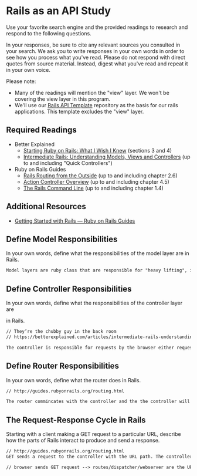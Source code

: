 # Rails as an API Study

Use your favorite search engine and the provided readings to research and
respond to the following questions.

In your responses, be sure to cite any relevant sources you consulted in your
search. We ask you to write responses in your own words in order to see how you
process what you've read. Please do not respond with direct quotes from source
material. Instead, digest what you've read and repeat it in your own voice.

Please note:

-   Many of the readings will mention the "view" layer. We won't be covering the
    view layer in this program.
-   We'll use our [Rails API Template](https://github.com/ga-wdi-boston/rails-api-template)
    repository as the basis for our rails applications.
    This template excludes the "view" layer.

## Required Readings

-   Better Explained
    -   [Starting Ruby on Rails: What I Wish I Knew](http://betterexplained.com/articles/starting-ruby-on-rails-what-i-wish-i-knew/)
        (sections 3 and 4)
    -   [Intermediate Rails: Understanding Models, Views and Controllers](http://betterexplained.com/articles/intermediate-rails-understanding-models-views-and-controllers/)
        (up to and including "Quick Controllers")
-   Ruby on Rails Guides
    -   [Rails Routing from the Outside](http://guides.rubyonrails.org/routing.html)
        (up to and including chapter 2.6)
    -   [Action Controller Overview](http://guides.rubyonrails.org/action_controller_overview.html)
        (up to and including chapter 4.5)
    -   [The Rails Command Line](http://guides.rubyonrails.org/command_line.html)
        (up to and including chapter 1.4)

## Additional Resources

-   [Getting Started with Rails — Ruby on Rails Guides](http://guides.rubyonrails.org/getting_started.html)

## Define Model Responsibilities

In your own words, define what the responsibilities of the model layer are in
Rails.

```md
Model layers are ruby class that are responsible for "heavy lifting", i.e communicating with databases, storing, and validating data.
```

## Define Controller Responsibilities

In your own words, define what the responsibilities of the controller layer are

in Rails.

```md
// They’re the chubby guy in the back room
// https://betterexplained.com/articles/intermediate-rails-understanding-models-views-and-controllers/

The controller is responsible for requests by the browser either requesting data submissions, cookies, etc.
```

## Define Router Responsibilities

In your own words, define what the router does in Rails.

```md
// http://guides.rubyonrails.org/routing.html

The router commincates with the controller and the the controller will provide the neccessary action that the browser requested.
```

## The Request-Response Cycle in Rails

Starting with a client making a GET request to a particular URL, describe how
the parts of Rails interact to produce and send a response.

```md
// http://guides.rubyonrails.org/routing.html
GET sends a request to the controller with the URL path. The controller then decrypts the URL path and provides a map for the URL for the required controller actions

// browser sends GET request --> routes/dispatcher/webserver are the URL paths --> controller creates a map for required actions --> View/Model are the databases that the URL requests when the control executes the required actions needed.
```
